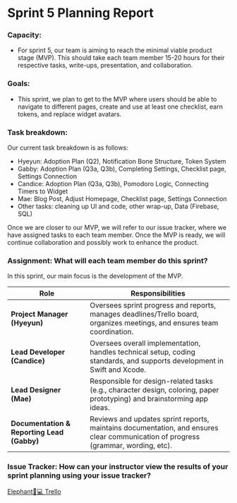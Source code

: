 # Sprint 5 Planning Report

### Capacity:
- For sprint 5, our team is aiming to reach the minimal viable product stage (MVP). This should take each team member 15-20 hours for their respective tasks, write-ups, presentation, and collaboration.
### Goals:
- This sprint, we plan to get to the MVP where users should be able to navigate to different pages, create and use at least one checklist, earn tokens, and replace widget avatars.
### Task breakdown:
Our current task breakdown is as follows:
- Hyeyun: Adoption Plan (Q2), Notification Bone Structure, Token System
- Gabby: Adoption Plan (Q3a, Q3b), Completing Settings, Checklist page, Settings Connection
- Candice: Adoption Plan (Q3a, Q3b), Pomodoro Logic, Connecting Timers to Widget
- Mae: Blog Post, Adjust Homepage, Checklist page, Settings Connection
- Other tasks: cleaning up UI and code, other wrap-up, Data (Firebase, SQL)

Once we are closer to our MVP, we will refer to our issue tracker, where we have assigned tasks to each team member. Once the MVP is ready, we will continue collaboration and possibly work to enhance the product. 

### Assignment: What will each team member do this sprint?
In this sprint, our main focus is the development of the MVP.

| Role                         | Responsibilities |
|------------------------------|-----------------|
| **Project Manager (Hyeyun)**    | Oversees sprint progress and reports, manages deadlines/Trello board, organizes meetings, and ensures team coordination. |
| **Lead Developer (Candice)** | Oversees overall implementation, handles technical setup, coding standards, and supports development in Swift and Xcode. |
| **Lead Designer (Mae)** | Responsible for design-related tasks (e.g., character design, coloring, paper prototyping) and brainstorming app ideas. |
| **Documentation & Reporting Lead (Gabby)** | Reviews and updates sprint reports, maintains documentation, and ensures clear communication of progress (grammar, wording, etc).  |

### Issue Tracker: How can your instructor view the results of your sprint planning using your issue tracker?
[Elephant🐘💻 Trello](https://trello.com/b/4KAD6ca1/elephant-dev-board-%F0%9F%90%98%F0%9F%92%BB)
